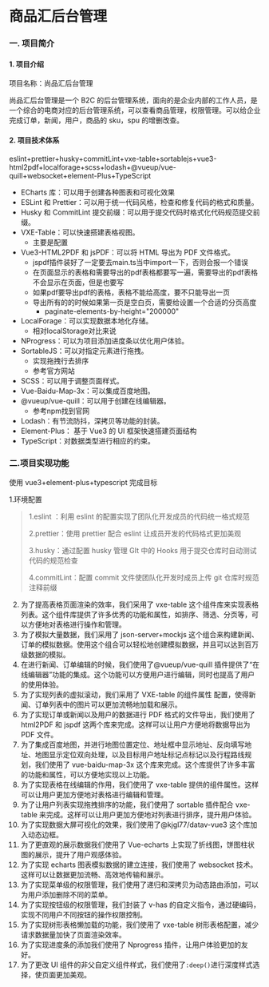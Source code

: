 # 商品汇后台管理

### 一. 项目简介

#### 1. 项目介绍

项目名称：尚品汇后台管理

尚品汇后台管理是一个 B2C 的后台管理系统，面向的是企业内部的工作人员，是一个综合的电商对应的后台管理系统，可以查看商品管理，权限管理。可以给企业完成订单，新闻，用户，商品的 sku，spu 的增删改查。

#### 2. 项目技术体系

eslint+prettier+husky+commitLint+vxe-table+sortablejs+vue3-html2pdf+localforage+scss+lodash+@vueup/vue-quill+websocket+element-Plus+TypeScript

- ECharts 库：可以用于创建各种图表和可视化效果
- ESLint 和 Prettier：可以用于统一代码风格，检查和修复代码的格式和质量。
- Husky 和 CommitLint 提交前缀：可以用于提交代码时格式化代码规范提交前缀。
- VXE-Table：可以快速搭建表格视图。
  - 主要是配置
- Vue3-HTML2PDF 和 jsPDF：可以将 HTML 导出为 PDF 文件格式。
  - jspdf插件装好了一定要去main.ts当中import一下，否则会报一个错误
  - 在页面显示的表格和需要导出的pdf表格都要写一遍，需要导出的pdf表格不会显示在页面，但是也要写
  - 如果pdf要导出pdf的表格，表格不能给高度，要不只能导出一页
  - 导出所有的的时候如果第一页是空白页，需要给设置一个合适的分页高度
    - paginate-elements-by-height="200000"
- LocalForage：可以实现数据本地化存储。
  - 相对localStorage对比来说
- NProgress：可以为项目添加进度条以优化用户体验。
- SortableJS：可以对指定元素进行拖拽。
  - 实现拖拽行去排序
  - 参考官方网站
- SCSS：可以用于调整页面样式。
- Vue-Baidu-Map-3x：可以集成百度地图。
- @vueup/vue-quill：可以用于创建在线编辑器。
  - 参考npm找到官网
- Lodash：有节流防抖，深拷贝等功能的封装。
- Element-Plus： 基于 Vue3 的 UI 框架快速搭建页面结构
- TypeScript：对数据类型进行相应的约束。

### 二.项目实现功能

使用 vue3+element-plus+typescript 完成目标

1.环境配置

> 1.eslint ：利用 eslint 的配置实现了团队化开发成员的代码统一格式规范
>
> 2.prettier：使用 prettier 配合 eslint 让成员开发的代码格式更加美观
>
> 3.husky：通过配置 husky 管理 GIt 中的 Hooks 用于提交仓库时自动测试代码的规范检查
>
> 4.commitLint：配置 commit 文件使团队化开发时成员上传 git 仓库时规范注释前缀

2. 为了提高表格页面渲染的效率，我们采用了 vxe-table 这个组件库来实现表格列表。这个组件库提供了许多优秀的功能和属性，如排序、筛选、分页等，可以方便地对表格进行操作和管理。
3. 为了模拟大量数据，我们采用了 json-server+mockjs 这个组合来构建新闻、订单的模拟数据。使用这个组合可以轻松地创建模拟数据，并且可以达到百万级数据的模拟。
4. 在进行新闻、订单编辑的时候，我们使用了@vueup/vue-quill 插件提供了“在线编辑器”功能的集成。这个功能可以方便用户进行编辑，同时也提高了用户的使用体验。
5. 为了实现列表的虚拟滚动，我们采用了 VXE-table 的组件属性 配置，使得新闻、订单列表中的图片可以更加流畅地加载和展示。
6. 为了实现订单或新闻以及用户的数据进行 PDF 格式的文件导出，我们使用了 html2PDF 和 jspdf 这两个库来完成。这样可以让用户方便地将数据导出为 PDF 文件。
7. 为了集成百度地图，并进行地图位置定位、地址框中显示地址、反向填写地址、地图显示定位双向处理，以及目标用户地址标记点标记以及行程路线规划，我们使用了 vue-baidu-map-3x 这个库来完成。这个库提供了许多丰富的功能和属性，可以方便地实现以上功能。
8. 为了实现表格在线编辑的作用，我们使用了 vxe-table 提供的组件属性。这样可以让用户更加方便地对表格进行编辑和管理。
9. 为了让用户列表实现拖拽排序的功能，我们使用了 sortable 插件配合 vxe-table 来完成。这样可以让用户更加方便地对列表进行排序，提升用户体验。
10. 为了实现数据大屏可视化的效果，我们使用了@kjgl77/datav-vue3 这个库加入动态边框。
11. 为了更直观的展示数据我们使用了 Vue-echarts 上实现了折线图，饼图柱状图的展示，提升了用户观感体验。
12. 为了实现 echarts 图表模拟数据的建立连接，我们使用了 websocket 技术。这样可以让数据更加流畅、高效地传输和展示。
13. 为了实现菜单级的权限管理，我们使用了递归和深拷贝为动态路由添加，可以为用户添加删除不同的菜单。
14. 为了实现按钮级的权限管理，我们封装了 v-has 的自定义指令，通过硬编码，实现不同用户不同按钮的操作权限控制。
15. 为了实现树形表格懒加载的功能，我们使用了 vxe-table 树形表格配置，减少请求数据量加快了页面渲染效率。
16. 为了实现进度条的添加我们使用了 Nprogress 插件，让用户体验更加的友好。
17. 为了更改 UI 组件的非父自定义组件样式，我们使用了`:deep()`进行深度样式选择，使页面更加美观。


